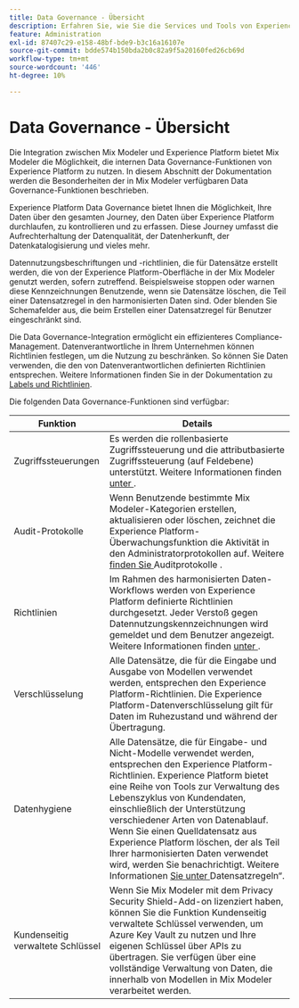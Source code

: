 ```yaml
---
title: Data Governance - Übersicht
description: Erfahren Sie, wie Sie die Services und Tools von Experience Platform verwenden, mit denen Sie Ihre erfassten Erlebnisdaten steuern können. So halten Sie Ihre Geschäftspraktiken, rechtlichen Verpflichtungen und Ihren Entwicklungsprozess ein.
feature: Administration
exl-id: 87407c29-e158-48bf-bde9-b3c16a16107e
source-git-commit: bdde574b150bda2b0c82a9f5a20160fed26cb69d
workflow-type: tm+mt
source-wordcount: '446'
ht-degree: 10%

---
```


# Data Governance - Übersicht

Die Integration zwischen Mix Modeler und Experience Platform bietet Mix Modeler die Möglichkeit, die internen Data Governance-Funktionen von Experience Platform zu nutzen. In diesem Abschnitt der Dokumentation werden die Besonderheiten der in Mix Modeler verfügbaren Data Governance-Funktionen beschrieben.

Experience Platform Data Governance bietet Ihnen die Möglichkeit, Ihre Daten über den gesamten Journey, den Daten über Experience Platform durchlaufen, zu kontrollieren und zu erfassen. Diese Journey umfasst die Aufrechterhaltung der Datenqualität, der Datenherkunft, der Datenkatalogisierung und vieles mehr.

Datennutzungsbeschriftungen und -richtlinien, die für Datensätze erstellt werden, die von der Experience Platform-Oberfläche in der Mix Modeler genutzt werden, sofern zutreffend. Beispielsweise stoppen oder warnen diese Kennzeichnungen Benutzende, wenn sie Datensätze löschen, die Teil einer Datensatzregel in den harmonisierten Daten sind. Oder blenden Sie Schemafelder aus, die beim Erstellen einer Datensatzregel für Benutzer eingeschränkt sind.

Die Data Governance-Integration ermöglicht ein effizienteres Compliance-Management. Datenverantwortliche in Ihrem Unternehmen können Richtlinien festlegen, um die Nutzung zu beschränken. So können Sie Daten verwenden, die den von Datenverantwortlichen definierten Richtlinien entsprechen. Weitere Informationen finden Sie in der Dokumentation zu [Labels und Richtlinien](https://experienceleague.adobe.com/de/docs/analytics-platform/using/cja-dataviews/data-governance).

Die folgenden Data Governance-Funktionen sind verfügbar:

| Funktion | Details |
|---|---|
| Zugriffssteuerungen | Es werden die rollenbasierte Zugriffssteuerung und die attributbasierte Zugriffssteuerung (auf Feldebene) unterstützt. Weitere Informationen finden [ unter ](access-controls.md). |
| Audit-Protokolle | Wenn Benutzende bestimmte Mix Modeler-Kategorien erstellen, aktualisieren oder löschen, zeichnet die Experience Platform-Überwachungsfunktion die Aktivität in den Administratorprotokollen auf. Weitere [ finden Sie ](audit-logs.md) Auditprotokolle . |
| Richtlinien | Im Rahmen des harmonisierten Daten-Workflows werden von Experience Platform definierte Richtlinien durchgesetzt. Jeder Verstoß gegen Datennutzungskennzeichnungen wird gemeldet und dem Benutzer angezeigt. Weitere Informationen finden [ unter ](policies.md). |
| Verschlüsselung | Alle Datensätze, die für die Eingabe und Ausgabe von Modellen verwendet werden, entsprechen den Experience Platform-Richtlinien. Die Experience Platform-Datenverschlüsselung gilt für Daten im Ruhezustand und während der Übertragung. |
| Datenhygiene | Alle Datensätze, die für Eingabe- und Nicht-Modelle verwendet werden, entsprechen den Experience Platform-Richtlinien. Experience Platform bietet eine Reihe von Tools zur Verwaltung des Lebenszyklus von Kundendaten, einschließlich der Unterstützung verschiedener Arten von Datenablauf. Wenn Sie einen Quelldatensatz aus Experience Platform löschen, der als Teil Ihrer harmonisierten Daten verwendet wird, werden Sie benachrichtigt. Weitere Informationen [ Sie unter ](/help/harmonize-data/dataset-rules.md)Datensatzregeln“. |
| Kundenseitig verwaltete Schlüssel | Wenn Sie Mix Modeler mit dem Privacy Security Shield-Add-on lizenziert haben, können Sie die Funktion Kundenseitig verwaltete Schlüssel verwenden, um Azure Key Vault zu nutzen und Ihre eigenen Schlüssel über APIs zu übertragen. Sie verfügen über eine vollständige Verwaltung von Daten, die innerhalb von Modellen in Mix Modeler verarbeitet werden. |
